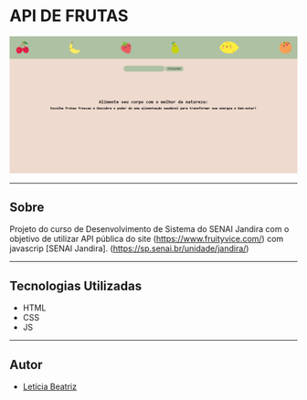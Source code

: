 # API DE FRUTAS

![](./Captura%20de%20tela%202025-03-27%20111844.png)

---

## Sobre 
Projeto do curso de Desenvolvimento de Sistema do SENAI Jandira com o objetivo de utilizar API pública do site (https://www.fruityvice.com/) com javascrip [SENAI Jandira]. 
(https://sp.senai.br/unidade/jandira/)


---

## Tecnologias Utilizadas
- HTML
- CSS
- JS

---

## Autor
- [Letícia Beatriz](https://www.linkedin.com/in/let%C3%ADcia-beatriz-martins-8933ba308/)
